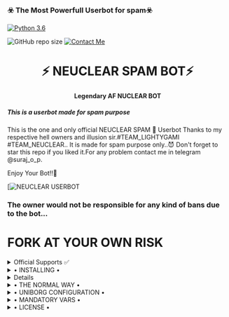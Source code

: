 <h3>☣️ The Most Powerfull Userbot for spam☣️</h3>

[![Python 3.6](https://img.shields.io/badge/Python-3.6%20or%20newer-blue.svg)](https://www.python.org/downloads/release/python-360/)

![GitHub repo size](https://img.shields.io/github/repo-size/SurajOP7/NUCLEARSPAMBOT)
[![Contact Me](https://img.shields.io/badge/Telegram-Contact%20Me-informational)](https://t.me/suraj_o_p)

<h1 align="center">⚡ NEUCLEAR SPAM BOT⚡</h1>

<h4 align="center">Legendary AF NUCLEAR BOT</h4>

<h5>This is a userbot made for spam purpose</h5>

This is the one and only official NEUCLEAR SPAM 👾 Userbot Thanks to my respective hell owners and illusion sir.#TEAM_LIGHTYGAMI #TEAM_NEUCLEAR..
It is made for spam purpose only..😈
Don't forget to star this repo if you liked it.For any problem contact me in telegram @suraj_o_p.

Enjoy Your Bot!!💝

[![NEUCLEAR USERBOT ](https://telegra.ph/file/2225f637dd9b2620bfb29.jpg)

### The owner would not be responsible for any kind of bans due to the bot...

# FORK AT YOUR OWN RISK

<details>

  <summary> Official Supports ✅ </summary>

<a href="https://t.me/suraj_o_p"><img src="https://img.shields.io/badge/Join-Support%20Channel-red.svg?style=for-the-badge&logo=Telegram">https://t.me/NUCLEAR_USERBOT_OFFICIAL</a>

<a href="https://t.me/suraj_o_p"><img src="https://img.shields.io/badge/Join-Support%20Group-blue.svg?style=for-the-badge&logo=Telegram">https://t.me/NUCLEAR_USERBOT_SUPPORT</a>

</details>

<details>

  <summary> • INSTALLING • </summary>

### The Easy Way

## Session String
* [![Run on Repl.it](https://replit.com/badge/github/illusionX07/INFINITYBOT)](https://replit.com/@illusionX07/StringSessionGenerator)

<h4>⚜️ DEPLOY TO HEROKU ⚜️</h4>
<p align="center"><a href="https://heroku.com/deploy?template=https://github.com/SURAJOP7/NUCLEARSPAMBOT"> <img src="https://img.shields.io/badge/Deploy%20To%20Heroku-red?style=for-the-badge&logo=heroku" width="220" height="38.45"/></a></p>
<h2 align="center"> <a href="https://github.com/SURAJOP7/NUCLEARBOT">⚡ NUCLEAR SPAM BOT ⚡</a></h2>

</details>

<details>
</details>

<details>

  <summary> • THE NORMAL WAY • </summary>

Simply clone the repository and run the main file:
sh
git clone https://github.com/SURAJOP7/NUCLEARSPAMBPOT
cd NUCLEARSPAMBOT
virtualenv -p /usr/bin/python3 venv
. ./venv/bin/activate
pip install -r requirements.txt
# <Create local_config.py with variables as given below>
python3 -m userbot


An example local_config.py file could be:

Not All of the variables are mandatory

The Userbot should work by setting only the first two variables

python3
from heroku_config import Var

class Development(Var):
  APP_ID = 6
  API_HASH = "eb06d4abfb49dc3eeb1aeb98ae0f581e"


</details>

<details>

  <summary> • UNIBORG CONFIGURATION • </summary>

The UniBorg Config is situated in userbot/uniborgConfig.py.

Heroku Configuration
Simply just leave the Config as it is.

Local Configuration
Fortunately there are no Mandatory vars for the UniBorg Support Config.

</details>

<details>

  <summary> • MANDATORY VARS • </summary>

- Only two of the environment variables are mandatory.
- This is because of telethon.errors.rpc_error_list.ApiIdPublishedFloodError
    - APP_ID:   You can get this value from https://my.telegram.org
    - API_HASH:   You can get this value from https://my.telegram.org
- The userbot will not work without setting the mandatory vars.
</details>

<details>

  <summary> • LICENSE • </summary>

![](https://www.gnu.org/graphics/gplv3-or-later.png)

Copyright (C) 2021 NUCLEAR-OP

Project [NUCLEARSPAMBOT](https://github.com/SURAJOP7/NUCLEARSPAMBOT) is free software: you can redistribute it and/or modify

it under the terms of the GNU General Public License as published by

the Free Software Foundation, either version 3 of the License, or

(at your option) any later version.

This program is distributed in the hope that it will be useful,

but WITHOUT ANY WARRANTY; without even the implied warranty of

MERCHANTABILITY or FITNESS FOR A PARTICULAR PURPOSE.  See the

GNU General Public License for more details.

You should have received a copy of the GNU General Public License

along with this program. If not, see <https://www.gnu.org/licenses/>.

</details>
